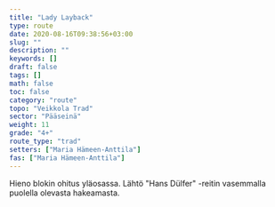 ```yaml
---
title: "Lady Layback"
type: route
date: 2020-08-16T09:38:56+03:00
slug: ""
description: ""
keywords: []
draft: false
tags: []
math: false
toc: false
category: "route"
topo: "Veikkola Trad"
sector: "Pääseinä"
weight: 11
grade: "4+"
route_type: "trad"
setters: ["Maria Hämeen-Anttila"]
fas: ["Maria Hämeen-Anttila"]
---
```


Hieno blokin ohitus yläosassa. Lähtö "Hans Dülfer" -reitin vasemmalla puolella olevasta hakeamasta.
